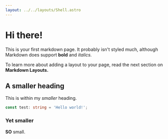 ```yaml
---
layout: ../../layouts/Shell.astro
---
```


# Hi there!

This is your first markdown page. It probably isn't styled much, although
Markdown does support **bold** and _italics._

To learn more about adding a layout to your page, read the next section on **Markdown Layouts.**

## A smaller heading

This is within my *smaller* heading.

```typescript
const test: string = 'Hello world!';
```

### Yet smaller
**SO** small.